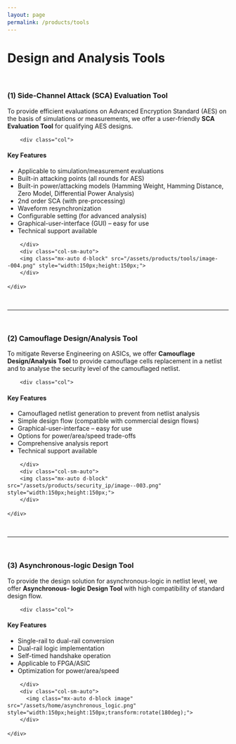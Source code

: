 ```yaml
---
layout: page
permalink: /products/tools
---
```


<div>
<content>
</content>
</div>
<div>
<content>
</content>
</div>

# Design and Analysis Tools

<br>

### (1) Side-Channel Attack (SCA) Evaluation Tool

To provide efficient evaluations on Advanced Encryption Standard (AES) on the basis of
simulations or measurements, we offer a user-friendly <strong>SCA Evaluation Tool</strong> for qualifying AES
designs.

<div class="container">
    <div class="row">

        <div class="col">

<h4><strong>Key Features</strong></h4>
<ul>
  <li>Applicable to simulation/measurement evaluations</li>
  <li>Built-in attacking points (all rounds for AES)</li>
  <li>Built-in power/attacking models (Hamming Weight, Hamming Distance, Zero Model,
Differential Power Analysis)</li>
  <li>2nd order SCA (with pre-processing)</li>
  <li>Waveform resynchronization</li>
  <li>Configurable setting (for advanced analysis)</li>
  <li>Graphical-user-interface (GUI) – easy for use</li>
  <li>Technical support available</li>
</ul>

        </div>
        <div class="col-sm-auto">
        <img class="mx-auto d-block" src="/assets/products/tools/image--004.png" style="width:150px;height:150px;">
        </div>

    </div>

</div>
<br>
<hr class="seperator">
<br>

### (2) Camouflage Design/Analysis Tool

To mitigate Reverse Engineering on ASICs, we offer <strong>Camouflage Design/Analysis Tool</strong> to
provide camouflage cells replacement in a netlist and to analyse the security level of the
camouflaged netlist.

<div class="container">
    <div class="row">

        <div class="col">

<h4><strong>Key Features</strong></h4>

<ul>
  <li>Camouflaged netlist generation to prevent from netlist analysis</li>
  <li>Simple design flow (compatible with commercial design flows)</li>
  <li>Graphical-user-interface – easy for use</li>
  <li>Options for power/area/speed trade-offs</li>
  <li>Comprehensive analysis report</li>
  <li>Technical support available</li>
</ul>

        </div>
        <div class="col-sm-auto">
        <img class="mx-auto d-block" src="/assets/products/security_ip/image--003.png" style="width:150px;height:150px;">
        </div>

    </div>

</div>

<br>
<hr class="seperator">
<br>

### (3) Asynchronous-logic Design Tool

To provide the design solution for asynchronous-logic in netlist level, we offer <strong>Asynchronous-
logic Design Tool</strong> with high compatibility of standard design flow.

<div class="container">
    <div class="row">

        <div class="col">

<h4><strong>Key Features</strong></h4>

<ul>
  <li>Single-rail to dual-rail conversion</li>
  <li>Dual-rail logic implementation</li>
  <li>Self-timed handshake operation</li>
  <li>Applicable to FPGA/ASIC</li>
  <li>Optimization for power/area/speed</li>
</ul>

        </div>
        <div class="col-sm-auto">
          <img class="mx-auto d-block image" src="/assets/home/asynchronous_logic.png" style="width:150px;height:150px;transform:rotate(180deg);">
        </div>

    </div>

</div>
